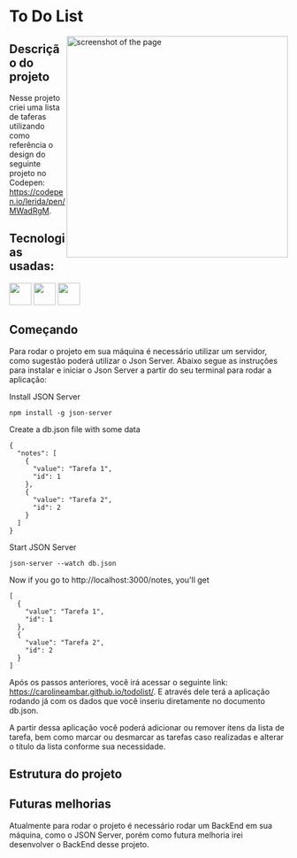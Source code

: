 # To Do List
<img align="right" alt="screenshot of the page" src="https://user-images.githubusercontent.com/91106093/179757940-f32b1dc2-0ad8-4c48-b635-c52482854362.png" width="400px" />

## Descrição do projeto

Nesse projeto criei uma lista de taferas utilizando como referência o design do seguinte projeto no Codepen: https://codepen.io/lerida/pen/MWadRgM.

## Tecnologias usadas:

<img src="https://cdn.jsdelivr.net/gh/devicons/devicon/icons/html5/html5-original-wordmark.svg" width="40" height="40" /> <img src="https://cdn.jsdelivr.net/gh/devicons/devicon/icons/css3/css3-original-wordmark.svg" width="40" height="40" /> <img src="https://cdn.jsdelivr.net/gh/devicons/devicon/icons/javascript/javascript-original.svg" width="40" height="40" />

## Começando 

Para rodar o projeto em sua máquina é necessário utilizar um servidor, como sugestão poderá utilizar o Json Server. Abaixo segue as instruções para instalar e iniciar o Json Server a partir do seu terminal para rodar a aplicação:

Install JSON Server

```
npm install -g json-server
```

Create a db.json file with some data

```
{
  "notes": [
    {
      "value": "Tarefa 1",
      "id": 1
    },
    {
      "value": "Tarefa 2",
      "id": 2
    }
  ]
}
```

Start JSON Server

```
json-server --watch db.json
```

Now if you go to http://localhost:3000/notes, you'll get

```
[
  {
    "value": "Tarefa 1",
    "id": 1
  },
  {
    "value": "Tarefa 2",
    "id": 2
  }
]
```

Após os passos anteriores, você irá acessar o seguinte link: https://carolineambar.github.io/todolist/. E através dele terá a aplicação rodando já com os dados que você inseriu diretamente no documento db.json.

A partir dessa aplicação você poderá adicionar ou remover itens da lista de tarefa, bem como marcar ou desmarcar as tarefas caso realizadas e alterar o título da lista conforme sua necessidade.

## Estrutura do projeto



## Futuras melhorias 

Atualmente para rodar o projeto é necessário rodar um BackEnd em sua máquina, como o JSON Server, porém como futura melhoria irei desenvolver o BackEnd desse projeto.
